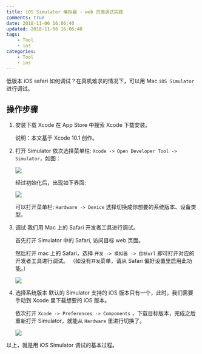 ```yaml
---
title: iOS Simulator 模拟器 - web 页面调试实践
comments: true
date: 2018-11-06 16:06:40
updated: 2018-11-06 16:06:40
tags:
	- Tool
	- ios
categories:
	- Tool
	- ios
---
```


低版本 iOS safari 如何调试？在真机难求的情况下，可以用 Mac `iOS Simulator` 进行调试。

<!-- more -->

## 操作步骤
1. 安装下载 Xcode
	在 App Store 中搜索 Xcode 下载安装。

	说明：本文基于 Xcode 10.1 创作。

2. 打开 Simulator
	依次选择菜单栏: `Xcode -> Open Developer Tool -> Simulator`，如图：

	![](/images/simulator/open.png)

	经过初始化后，出现如下界面:

	![](/images/simulator/device.png)

	可以打开菜单栏: `Hardware -> Device` 选择切换成你想要的系统版本、设备类型。

3. 调试
	我们用 Mac 上的 Safari 开发者工具进行调试。

	首先打开 Simulator 中的 Safari, 访问目标 web 页面。

	然后打开 mac 上的 Safari，选择 `开发 -> 模拟器 -> 目标url` 即可打开对应的开发者工具进行调试。
	（如没有`开发`菜单，请从 Safari 偏好设置里启用此功能。）

	![](/images/simulator/dev.png)

4. 选择系统版本
	默认的 Simulator 支持的 iOS 版本只有一个，此时，我们需要手动到 Xcode 里下载想要的 iOS 版本。

	依次打开 `Xcode -> Preferences -> Components` ，下载目标版本，完成之后重新打开 Simulator，就能从 `Hardware` 里进行切换了。

	![](/images/simulator/components.png)

以上，就是用 iOS Simulator 调试的基本过程。
